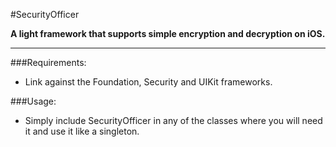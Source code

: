 #SecurityOfficer

<strong>A light framework that supports simple encryption and decryption on iOS.</strong>

***

###Requirements:

* Link against the Foundation, Security and UIKit frameworks. 

###Usage:

* Simply include SecurityOfficer in any of the classes where you will need it and use it like a singleton. 
